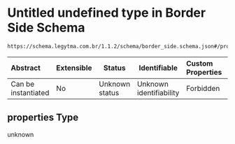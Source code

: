 # Untitled undefined type in Border Side Schema

```txt
https://schema.legytma.com.br/1.1.2/schema/border_side.schema.json#/properties
```




| Abstract            | Extensible | Status         | Identifiable            | Custom Properties | Additional Properties | Access Restrictions | Defined In                                                                            |
| :------------------ | ---------- | -------------- | ----------------------- | :---------------- | --------------------- | ------------------- | ------------------------------------------------------------------------------------- |
| Can be instantiated | No         | Unknown status | Unknown identifiability | Forbidden         | Allowed               | none                | [border_side.schema.json\*](../schema/border_side.schema.json) |

## properties Type

unknown
